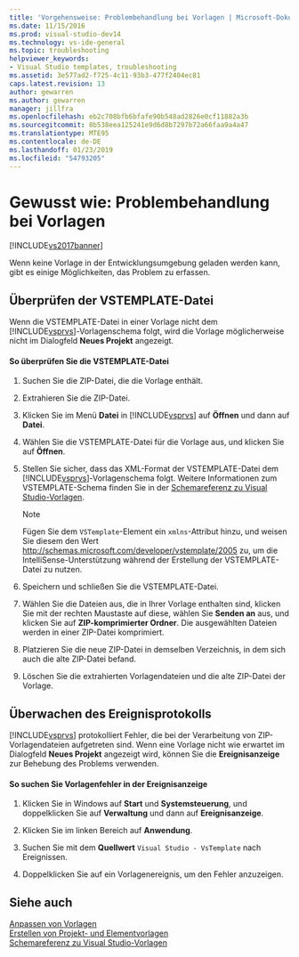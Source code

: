```yaml
---
title: 'Vorgehensweise: Problembehandlung bei Vorlagen | Microsoft-Dokumentation'
ms.date: 11/15/2016
ms.prod: visual-studio-dev14
ms.technology: vs-ide-general
ms.topic: troubleshooting
helpviewer_keywords:
- Visual Studio templates, troubleshooting
ms.assetid: 3e577ad2-f725-4c11-93b3-477f2404ec81
caps.latest.revision: 13
author: gewarren
ms.author: gewarren
manager: jillfra
ms.openlocfilehash: eb2c708bfb6bfafe90b548ad2826e0cf11882a3b
ms.sourcegitcommit: 8b538eea125241e9d6d8b7297b72a66faa9a4a47
ms.translationtype: MTE95
ms.contentlocale: de-DE
ms.lasthandoff: 01/23/2019
ms.locfileid: "54793205"
---
```

# <a name="how-to-troubleshoot-templates"></a>Gewusst wie: Problembehandlung bei Vorlagen
[!INCLUDE[vs2017banner](../includes/vs2017banner.md)]

Wenn keine Vorlage in der Entwicklungsumgebung geladen werden kann, gibt es einige Möglichkeiten, das Problem zu erfassen.  
  
## <a name="validating-the-vstemplate-file"></a>Überprüfen der VSTEMPLATE-Datei  
 Wenn die VSTEMPLATE-Datei in einer Vorlage nicht dem [!INCLUDE[vsprvs](../includes/vsprvs-md.md)]-Vorlagenschema folgt, wird die Vorlage möglicherweise nicht im Dialogfeld **Neues Projekt** angezeigt.  
  
#### <a name="to-validate-the-vstemplate-file"></a>So überprüfen Sie die VSTEMPLATE-Datei  
  
1.  Suchen Sie die ZIP-Datei, die die Vorlage enthält.  
  
2.  Extrahieren Sie die ZIP-Datei.  
  
3.  Klicken Sie im Menü **Datei** in [!INCLUDE[vsprvs](../includes/vsprvs-md.md)] auf **Öffnen** und dann auf **Datei**.  
  
4.  Wählen Sie die VSTEMPLATE-Datei für die Vorlage aus, und klicken Sie auf **Öffnen**.  
  
5.  Stellen Sie sicher, dass das XML-Format der VSTEMPLATE-Datei dem [!INCLUDE[vsprvs](../includes/vsprvs-md.md)]-Vorlagenschema folgt. Weitere Informationen zum VSTEMPLATE-Schema finden Sie in der [Schemareferenz zu Visual Studio-Vorlagen](../extensibility/visual-studio-template-schema-reference.md).  
  
    > [!NOTE]
    >  Fügen Sie dem `VSTemplate`-Element ein `xmlns`-Attribut hinzu, und weisen Sie diesem den Wert http://schemas.microsoft.com/developer/vstemplate/2005 zu, um die IntelliSense-Unterstützung während der Erstellung der VSTEMPLATE-Datei zu nutzen.  
  
6.  Speichern und schließen Sie die VSTEMPLATE-Datei.  
  
7.  Wählen Sie die Dateien aus, die in Ihrer Vorlage enthalten sind, klicken Sie mit der rechten Maustaste auf diese, wählen Sie **Senden an** aus, und klicken Sie auf **ZIP-komprimierter Ordner**. Die ausgewählten Dateien werden in einer ZIP-Datei komprimiert.  
  
8.  Platzieren Sie die neue ZIP-Datei in demselben Verzeichnis, in dem sich auch die alte ZIP-Datei befand.  
  
9. Löschen Sie die extrahierten Vorlagendateien und die alte ZIP-Datei der Vorlage.  
  
## <a name="monitoring-the-event-log"></a>Überwachen des Ereignisprotokolls  
 [!INCLUDE[vsprvs](../includes/vsprvs-md.md)] protokolliert Fehler, die bei der Verarbeitung von ZIP-Vorlagendateien aufgetreten sind. Wenn eine Vorlage nicht wie erwartet im Dialogfeld **Neues Projekt** angezeigt wird, können Sie die **Ereignisanzeige** zur Behebung des Problems verwenden.  
  
#### <a name="to-locate-template-errors-in-event-viewer"></a>So suchen Sie Vorlagenfehler in der Ereignisanzeige  
  
1.  Klicken Sie in Windows auf **Start** und **Systemsteuerung**, und doppelklicken Sie auf **Verwaltung** und dann auf **Ereignisanzeige**.  
  
2.  Klicken Sie im linken Bereich auf **Anwendung**.  
  
3.  Suchen Sie mit dem **Quellwert** `Visual Studio - VsTemplate` nach Ereignissen.  
  
4.  Doppelklicken Sie auf ein Vorlagenereignis, um den Fehler anzuzeigen.  
  
## <a name="see-also"></a>Siehe auch  
 [Anpassen von Vorlagen](../ide/customizing-project-and-item-templates.md)   
 [Erstellen von Projekt- und Elementvorlagen](../ide/creating-project-and-item-templates.md)   
 [Schemareferenz zu Visual Studio-Vorlagen](../extensibility/visual-studio-template-schema-reference.md)
